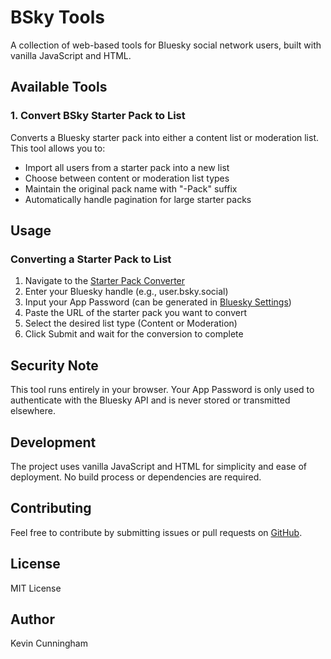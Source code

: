 # BSky Tools

A collection of web-based tools for Bluesky social network users, built with vanilla JavaScript and HTML.

## Available Tools

### 1. Convert BSky Starter Pack to List

Converts a Bluesky starter pack into either a content list or moderation list. This tool allows you to:

- Import all users from a starter pack into a new list
- Choose between content or moderation list types
- Maintain the original pack name with "-Pack" suffix
- Automatically handle pagination for large starter packs

## Usage

### Converting a Starter Pack to List

1. Navigate to the [Starter Pack Converter](starter-to-list.html)
2. Enter your Bluesky handle (e.g., user.bsky.social)
3. Input your App Password (can be generated in [Bluesky Settings](https://bsky.app/settings/app-passwords))
4. Paste the URL of the starter pack you want to convert
5. Select the desired list type (Content or Moderation)
6. Click Submit and wait for the conversion to complete

## Security Note

This tool runs entirely in your browser. Your App Password is only used to authenticate with the Bluesky API and is never stored or transmitted elsewhere.

## Development

The project uses vanilla JavaScript and HTML for simplicity and ease of deployment. No build process or dependencies are required.

## Contributing

Feel free to contribute by submitting issues or pull requests on [GitHub](https://github.com/kevin-cunningham/bsky-tools).

## License

MIT License

## Author

Kevin Cunningham
